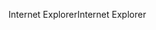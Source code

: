 <span data-ttu-id="cfebd-101">Internet Explorer</span><span class="sxs-lookup"><span data-stu-id="cfebd-101">Internet Explorer</span></span>